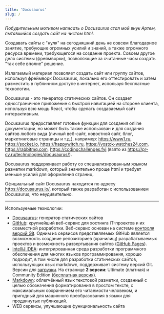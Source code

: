 ```yaml
---
title: 'Docusaurus'
slug: /
---
```


_Побудительным мотивом написать о Docusaurus стал мой внук Артем, пытавшийся создать сайт на чистом html._

Создавать сайты с "нуля" на сегодняшний день не совсем благодарное занятие, требующие огромных усилий и знаний, а также огромного ресурса времени, 
требующегося на создание проекта. Совсем другое дело системы (фреймворки), позволяющие за считанные часы создать "так себе вполне" решение. 

Излагаемый материал позволяет создать сайт или группу сайтов, используя фреймворк Docusaurus, 
локально его оттестировать и затем разместить в публичном доступе в интернет, используя бесплатные технологии.   

Docusaurus - это генератор статических сайтов. Он создает одностраничное приложение с быстрой навигацией на стороне клиента, 
используя всю мощь React, чтобы сделать создаваемый сайт интерактивным.

Docusaurus предоставляет готовые функции для создания online документации, но может быть также использован и для создания сайтов любого вида 
(личный веб-сайт, новостной сайт, блог, маркетинговые страницы и т.д.), например:
https://www1.ru, https://socket.io, https://happywitch.ru, https://vostok-watches24.com, https://rabbitmq.com, https://codingchallenges.fyi 
(взято из https://pr-cy.ru/technologies/docusaurus/).

Docusaurus поддерживает работу со специализированным языком разметки markdown, который значительно проще html и требует меньше усилий для оформления страниц. 

Официальный сайт Docusaurus находится по адресу https://docusaurus.io/, который также разработан с использованием Docusaurus, что неудивительно. 

---
Используемые технологии:
- [Docusaurus](https://docusaurus.io/): генератор статических сайтов 
- [GitHub](https://docs.github.com/ru/get-started/start-your-journey/about-github-and-git): крупнейший веб-сервис для хостинга IT-проектов и 
их совместной разработки. Веб-сервис основан на системе [контроля версий Git](https://git-scm.com/book/ru/v2/%D0%92%D0%B2%D0%B5%D0%B4%D0%B5%D0%BD%D0%B8%D0%B5-%D0%9E-%D1%81%D0%B8%D1%81%D1%82%D0%B5%D0%BC%D0%B5-%D0%BA%D0%BE%D0%BD%D1%82%D1%80%D0%BE%D0%BB%D1%8F-%D0%B2%D0%B5%D1%80%D1%81%D0%B8%D0%B9). 
Одним из сервисов представляемых GitHub является возможность создание репозиториев (хранилищ) разрабатываемых проектов и возможность развертывания сайтов 
([GitHub Pages](https://docs.github.com/ru/pages/getting-started-with-github-pages/about-github-pages)).
- [IntelliJ IDEA](https://www.jetbrains.com/idea/): интегрированная среда разработки программного обеспечения для многих языков программирования, хорошо подходит, 
в том числе для разработки статических сайтов, использующих язык markdown, поддерживает систему версий Git. Версии для [загрузки](https://www.jetbrains.com/idea/download/?section=windows). 
На странице **2 версии**: Ultimate (платная) и Community Edition (<u>бесплатная версия</u>).
- [Markdown](https://doka.guide/tools/markdown/): облегчённый язык текстовой разметки, созданный с целью обозначения форматирования в простом тексте, 
с максимальным сохранением его читаемости человеком, и пригодный для машинного преобразования в языки для продвинутых публикаций.
- WEB сервисы, улучшающие функциональность сайта
